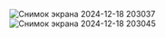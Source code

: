 ![Снимок экрана 2024-12-18 203037](https://github.com/user-attachments/assets/fff0948e-8299-4dbd-90cb-0bbc019c0f91)
![Снимок экрана 2024-12-18 203045](https://github.com/user-attachments/assets/8fa23ad4-488b-498a-88da-848225503978)
